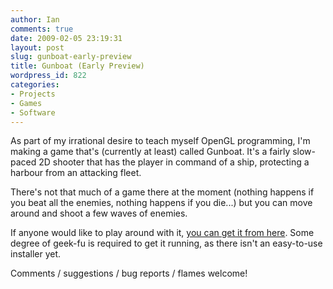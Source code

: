 ```yaml
---
author: Ian
comments: true
date: 2009-02-05 23:19:31
layout: post
slug: gunboat-early-preview
title: Gunboat (Early Preview)
wordpress_id: 822
categories:
- Projects
- Games
- Software
---
```


As part of my irrational desire to teach myself OpenGL programming, I'm making a game that's (currently at least) called Gunboat.  It's a fairly slow-paced 2D shooter that has the player in command of a ship, protecting a harbour from an attacking fleet.

There's not that much of a game there at the moment (nothing happens if you beat all the enemies, nothing happens if you die...) but you can move around and shoot a few waves of enemies.

If anyone would like to play around with it, [you can get it from here](http://ianrenton.com/software/gunboat).  Some degree of geek-fu is required to get it running, as there isn't an easy-to-use installer yet.

Comments / suggestions / bug reports / flames welcome!
